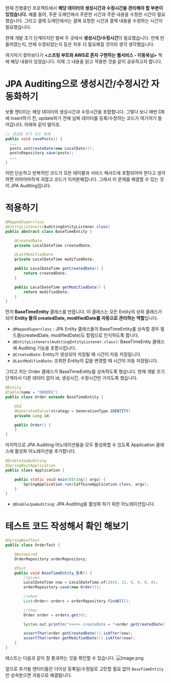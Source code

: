 
 현재 진행중인 프로젝트에서 **해당 데이터의 생성시간과 수정시간을 관리해야 할 부분이 있었습니다.**
예를 들어, 주문 도메인에서 주문한 시간과 주문 내용을 수정한 시간이 필요했습니다.
그리고 결제 도메인에서는 결제 요청한 시간과 결제 내용을 수정하는 시간이 필요했습니다.

현재 개발 초기 단계이지만 벌써 두 곳에서 **생성시간/수정시간**이 필요했습니다.
언제 만들어졌는지, 언제 수정되었는지 등은 차후 더 필요해질 것이라 생각 생각했습니다.

 여기저기 찾아보다가 **<스프링 부트와 AWS로 혼자 구현하는 웹서비스 - 이동욱님>** 책에 해당 내용이 있었습니다. 이제 그 내용을 읽고 적용한 것을 같이 공유하고자 합니다.
 
 # JPA Auditing으로 생성시간/수정시간 자동화하기
 
  보통 엔티티는 해당 데이터의 생성시간과 수정시간을 포함합니다.
그렇다 보니 매번 DB에 insert하기 전, update하기 전에 날짜 데이터를 등록/수정하는 코드가 여기저기 들어갑니다. 아래와 같이 말이죠.

~~~ java
// 생성일 추가 코드 예제
public void savePosts() {
  ...
  posts.setCreateDate(new LocalDate());
  postsRepository.save(posts);
  ...
}
~~~

이런 단순하고 반복적인 코드가 모든 테이블과 서비스 메서드에 포함되어야 한다고 생각하면 어마어마하게 귀찮고 코드가 지저분해집니다. 그래서 이 문제를 해결할 수 있는 것이 JPA Auditing입니다.

# 적용하기


~~~ java
@MappedSuperclass
@EntityListeners(AuditingEntityListener.class)
public abstract class BaseTimeEntity {

    @CreatedDate
    private LocalDateTime createdDate;

    @LastModifiedDate
    private LocalDateTime modifiedDate;

    public LocalDateTime getCreatedDate() {
        return createdDate;
    }

    public LocalDateTime getModifiedDate() {
        return modifiedDate;
    }
}
~~~
 먼저 **BaseTimeEntity** 클래스를 만듭니다.
 이 클래스는 모든 Entity의 상위 클래스가 되어 **Entity 들의 createdDate, modifiedDate를 자동으로 관리하는 역할**입니다.
 
- `@MappedSuperclass` : JPA Entity 클래스들이 BaseTimeEntity를 상속할 경우 필드들(createdDate, modifiedDate)도 칼럼으로 인식하도록 합니다.
- `@EntityListeners(AuditingEntityListener.class)`: BaseTimeEntiy 클래스에 Auditing 기능을 포함시킵니다.
- `@CreatedDate`: Entity가 생성되어 저장될 때 시간이 자동 저장됩니다.
- `@LastModifiedDate`: 조회한 Entity의 값을 변경할 때 시간이 자동 저장됩니다.


그리고 저는 Order 클래스가 BaseTimeEntity를 상속하도록 했습니다.
현재 개발 초기 단계라서 다른 데이터 없이 id, 생성시간, 수정시간만 가지도록 했습니다.

~~~ java
@Entity
@Table(name = "ORDERS")
public class Order extends BaseTimeEntity {

    @Id
    @GeneratedValue(strategy = GenerationType.IDENTITY)
    private Long id;

    public Order() {
    }
}
~~~


마지막으로 JPA Auditing 어노테이션들을 모두 활성화할 수 있도록 Application 클래스에 활성화 어노테이션을 추가합니다.

~~~ java
@EnableJpaAuditing
@SpringBootApplication
public class Application {

    public static void main(String[] args) {
        SpringApplication.run(CaffeineApplication.class, args);
    }
}
~~~

- `@EnableJpaAuditing`: JPA Auditing을 활성화 하기 위한 어노테이션입니다.

# 테스트 코드 작성해서 확인 해보기


~~~ java
@SpringBootTest
public class OrderTest {

    @Autowired
    OrderRepository orderRepository;

    @Test
    public void BaseTimeEntity_등록() {
        //given
        LocalDateTime now = LocalDateTime.of(2019, 12, 6, 0, 0, 0);
        orderRepository.save(new Order());

        //when
        List<Order> orders = orderRepository.findAll();

        //then
        Order order = orders.get(0);

        System.out.println(">>>>> createDate = "+order.getCreatedDate() + ", modifiedDate = "+order.getModifiedDate());

        assertThat(order.getCreatedDate()).isAfter(now);
        assertThat(order.getModifiedDate()).isAfter(now);
    }
}
~~~

테스트는 다음과 같이 잘 통과하는 것을 확인할 수 있습니다.
![image.png](https://images.velog.io/post-images/conatuseus/047f1120-182e-11ea-88bb-b9fccacb343d/image.png)

 앞으로 추가될 엔티티들은 더이상 등록일/수정일로 고민할 필요 없이 `BaseTimeEntity`만 상속받으면 자동으로 해결됩니다.
  
